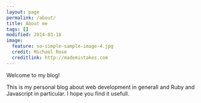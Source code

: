 ```yaml
---
layout: page
permalink: /about/
title: About me
tags: []
modified: 2014-03-18
image:
  feature: so-simple-sample-image-4.jpg
  credit: Michael Rose
  creditlink: http://mademistakes.com
---
```


Welcome to my blog!

This is my personal blog about web development in generall and Ruby and Javascript in particular. I hope you find it usefull.
